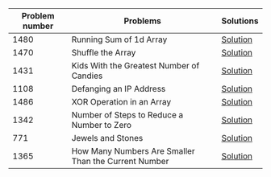 Problem number | Problems | Solutions
-------------- | -------- | ---------
1480 | Running Sum of 1d Array | [Solution](https://github.com/Uppah/Leetcode/blob/master/Java/Defanging_an_IP_Address.java)
1470 | Shuffle the Array | [Solution](https://github.com/Uppah/Leetcode/blob/master/Java/Defanging_an_IP_Address.java)
1431 | Kids With the Greatest Number of Candies | [Solution](https://github.com/Uppah/Leetcode/blob/master/Java/Defanging_an_IP_Address.java)
1108 | Defanging an IP Address | [Solution](https://github.com/Uppah/Leetcode/blob/master/Java/Defanging_an_IP_Address.java)
1486 | XOR Operation in an Array | [Solution](https://github.com/Uppah/Leetcode/blob/master/Java/Defanging_an_IP_Address.java)
1342 | Number of Steps to Reduce a Number to Zero | [Solution](https://github.com/Uppah/Leetcode/blob/master/Java/Defanging_an_IP_Address.java)
771  | Jewels and Stones | [Solution](https://github.com/Uppah/Leetcode/blob/master/Java/Defanging_an_IP_Address.java)
1365 | How Many Numbers Are Smaller Than the Current Number | [Solution](https://github.com/Uppah/Leetcode/blob/master/Java/Defanging_an_IP_Address.java)
